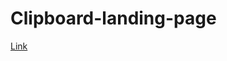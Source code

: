 <h1>Clipboard-landing-page</h1>
<a href="https://gbatz2.github.io/Clipboard-landing-page/">Link</a>
